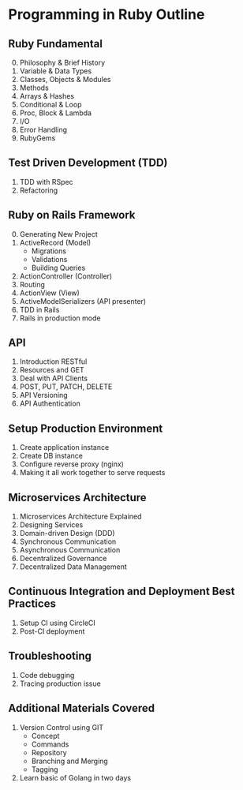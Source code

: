 # Programming in Ruby Outline

## Ruby Fundamental
0. Philosophy & Brief History
1. Variable & Data Types
2. Classes, Objects & Modules
3. Methods
4. Arrays & Hashes
5. Conditional & Loop
6. Proc, Block & Lambda
7. I/O
8. Error Handling
9. RubyGems

## Test Driven Development (TDD)
1. TDD with RSpec
2. Refactoring

## Ruby on Rails Framework
0. Generating New Project
1. ActiveRecord (Model)
   - Migrations
   - Validations
   - Building Queries
2. ActionController (Controller)
3. Routing
4. ActionView (View)
5. ActiveModelSerializers (API presenter)
6. TDD in Rails
7. Rails in production mode

## API
1. Introduction RESTful
2. Resources and GET
3. Deal with API Clients
4. POST, PUT, PATCH, DELETE
5. API Versioning
6. API Authentication

## Setup Production Environment
1. Create application instance
2. Create DB instance
3. Configure reverse proxy (nginx)
4. Making it all work together to serve requests

## Microservices Architecture
1. Microservices Architecture Explained
2. Designing Services
3. Domain-driven Design (DDD)
4. Synchronous Communication
5. Asynchronous Communication
6. Decentralized Governance
7. Decentralized Data Management

## Continuous Integration and Deployment Best Practices
1. Setup CI using CircleCI
2. Post-CI deployment

## Troubleshooting
1. Code debugging
2. Tracing production issue

## Additional Materials Covered
1. Version Control using GIT
   - Concept
   - Commands
   - Repository
   - Branching and Merging
   - Tagging
2. Learn basic of Golang in two days
